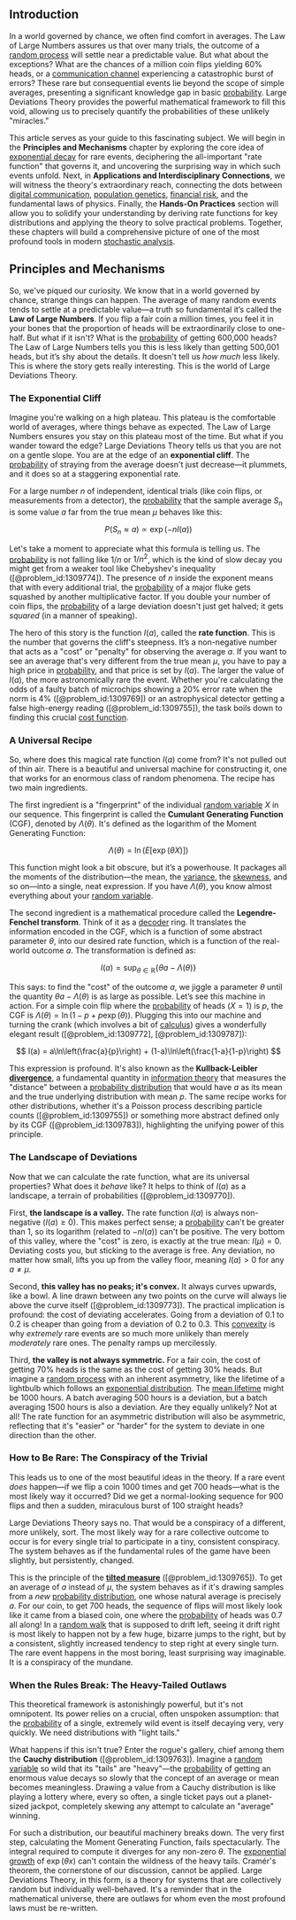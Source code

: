 ## Introduction
In a world governed by chance, we often find comfort in averages. The Law of Large Numbers assures us that over many trials, the outcome of a [random process](@article_id:269111) will settle near a predictable value. But what about the exceptions? What are the chances of a million coin flips yielding 60% heads, or a [communication channel](@article_id:271980) experiencing a catastrophic burst of errors? These rare but consequential events lie beyond the scope of simple averages, presenting a significant knowledge gap in basic [probability](@article_id:263106). Large Deviations Theory provides the powerful mathematical framework to fill this void, allowing us to precisely quantify the probabilities of these unlikely "miracles."

This article serves as your guide to this fascinating subject. We will begin in the **Principles and Mechanisms** chapter by exploring the core idea of [exponential decay](@article_id:136268) for rare events, deciphering the all-important "rate function" that governs it, and uncovering the surprising way in which such events unfold. Next, in **Applications and Interdisciplinary Connections**, we will witness the theory's extraordinary reach, connecting the dots between [digital communication](@article_id:274992), [population genetics](@article_id:145850), [financial risk](@article_id:137603), and the fundamental laws of physics. Finally, the **Hands-On Practices** section will allow you to solidify your understanding by deriving rate functions for key distributions and applying the theory to solve practical problems. Together, these chapters will build a comprehensive picture of one of the most profound tools in modern [stochastic analysis](@article_id:188315).

## Principles and Mechanisms

So, we've piqued our curiosity. We know that in a world governed by chance, strange things can happen. The average of many random events tends to settle at a predictable value—a truth so fundamental it’s called the **Law of Large Numbers**. If you flip a fair coin a million times, you feel it in your bones that the proportion of heads will be extraordinarily close to one-half. But what if it isn't? What is the [probability](@article_id:263106) of getting 600,000 heads? The Law of Large Numbers tells you this is less likely than getting 500,001 heads, but it’s shy about the details. It doesn't tell us *how much* less likely. This is where the story gets really interesting. This is the world of Large Deviations Theory.

### The Exponential Cliff

Imagine you're walking on a high plateau. This plateau is the comfortable world of averages, where things behave as expected. The Law of Large Numbers ensures you stay on this plateau most of the time. But what if you wander toward the edge? Large Deviations Theory tells us that you are not on a gentle slope. You are at the edge of an **exponential cliff**. The [probability](@article_id:263106) of straying from the average doesn't just decrease—it plummets, and it does so at a staggering exponential rate.

For a large number $n$ of independent, identical trials (like coin flips, or measurements from a detector), the [probability](@article_id:263106) that the sample average $S_n$ is some value $a$ far from the true mean $\mu$ behaves like this:

$$ P(S_n \approx a) \propto \exp(-n I(a)) $$

Let's take a moment to appreciate what this formula is telling us. The [probability](@article_id:263106) is not falling like $1/n$ or $1/n^2$, which is the kind of slow decay you might get from a weaker tool like Chebyshev's inequality ([@problem_id:1309774]). The presence of $n$ inside the exponent means that with every additional trial, the [probability](@article_id:263106) of a major fluke gets squashed by another multiplicative factor. If you double your number of coin flips, the [probability](@article_id:263106) of a large deviation doesn't just get halved; it gets *squared* (in a manner of speaking).

The hero of this story is the function $I(a)$, called the **rate function**. This is the number that governs the cliff's steepness. It’s a non-negative number that acts as a "cost" or "penalty" for observing the average $a$. If you want to see an average that's very different from the true mean $\mu$, you have to pay a high price in [probability](@article_id:263106), and that price is set by $I(a)$. The larger the value of $I(a)$, the more astronomically rare the event. Whether you're calculating the odds of a faulty batch of microchips showing a 20% error rate when the norm is 4% ([@problem_id:1309769]) or an astrophysical detector getting a false high-energy reading ([@problem_id:1309755]), the task boils down to finding this crucial [cost function](@article_id:138187).

### A Universal Recipe

So, where does this magical rate function $I(a)$ come from? It's not pulled out of thin air. There is a beautiful and universal machine for constructing it, one that works for an enormous class of random phenomena. The recipe has two main ingredients.

The first ingredient is a "fingerprint" of the individual [random variable](@article_id:194836) $X$ in our sequence. This fingerprint is called the **Cumulant Generating Function** (CGF), denoted by $\Lambda(\theta)$. It's defined as the logarithm of the Moment Generating Function:

$$ \Lambda(\theta) = \ln(E[\exp(\theta X)]) $$

This function might look a bit obscure, but it’s a powerhouse. It packages all the moments of the distribution—the mean, the [variance](@article_id:148683), the [skewness](@article_id:177669), and so on—into a single, neat expression. If you have $\Lambda(\theta)$, you know almost everything about your [random variable](@article_id:194836).

The second ingredient is a mathematical procedure called the **Legendre-Fenchel transform**. Think of it as a [decoder](@article_id:266518) ring. It translates the information encoded in the CGF, which is a function of some abstract parameter $\theta$, into our desired rate function, which is a function of the real-world outcome $a$. The transformation is defined as:

$$ I(a) = \sup_{\theta \in \mathbb{R}} \{\theta a - \Lambda(\theta)\} $$

This says: to find the "cost" of the outcome $a$, we jiggle a parameter $\theta$ until the quantity $\theta a - \Lambda(\theta)$ is as large as possible. Let’s see this machine in action. For a simple coin flip where the [probability](@article_id:263106) of heads ($X=1$) is $p$, the CGF is $\Lambda(\theta)=\ln(1-p+p\exp(\theta))$. Plugging this into our machine and turning the crank (which involves a bit of [calculus](@article_id:145546)) gives a wonderfully elegant result ([@problem_id:1309772], [@problem_id:1309787]):

$$ I(a) = a\ln\left(\frac{a}{p}\right) + (1-a)\ln\left(\frac{1-a}{1-p}\right) $$

This expression is profound. It's also known as the **Kullback-Leibler [divergence](@article_id:159238)**, a fundamental quantity in [information theory](@article_id:146493) that measures the "distance" between a [probability distribution](@article_id:145910) that would have $a$ as its mean and the true underlying distribution with mean $p$. The same recipe works for other distributions, whether it's a Poisson process describing particle counts ([@problem_id:1309755]) or something more abstract defined only by its CGF ([@problem_id:1309783]), highlighting the unifying power of this principle.

### The Landscape of Deviations

Now that we can calculate the rate function, what are its universal properties? What does it *behave* like? It helps to think of $I(a)$ as a landscape, a terrain of probabilities ([@problem_id:1309770]).

First, **the landscape is a valley.** The rate function $I(a)$ is always non-negative ($I(a) \ge 0$). This makes perfect sense; a [probability](@article_id:263106) can't be greater than 1, so its logarithm (related to $-nI(a)$) can't be positive. The very bottom of this valley, where the "cost" is zero, is exactly at the true mean: $I(\mu) = 0$. Deviating costs you, but sticking to the average is free. Any deviation, no matter how small, lifts you up from the valley floor, meaning $I(a) > 0$ for any $a \ne \mu$.

Second, **this valley has no peaks; it's convex.** It always curves upwards, like a bowl. A line drawn between any two points on the curve will always lie above the curve itself ([@problem_id:1309773]). The practical implication is profound: the cost of deviating accelerates. Going from a deviation of 0.1 to 0.2 is cheaper than going from a deviation of 0.2 to 0.3. This [convexity](@article_id:138074) is why *extremely* rare events are so much more unlikely than merely *moderately* rare ones. The penalty ramps up mercilessly.

Third, **the valley is not always symmetric.** For a fair coin, the cost of getting 70% heads is the same as the cost of getting 30% heads. But imagine a [random process](@article_id:269111) with an inherent asymmetry, like the lifetime of a lightbulb which follows an [exponential distribution](@article_id:273400). The [mean lifetime](@article_id:272919) might be 1000 hours. A batch averaging 500 hours is a deviation, but a batch averaging 1500 hours is also a deviation. Are they equally unlikely? Not at all! The rate function for an asymmetric distribution will also be asymmetric, reflecting that it's "easier" or "harder" for the system to deviate in one direction than the other.

### How to Be Rare: The Conspiracy of the Trivial

This leads us to one of the most beautiful ideas in the theory. If a rare event *does* happen—if we flip a coin 1000 times and get 700 heads—what is the most likely way it occurred? Did we get a normal-looking sequence for 900 flips and then a sudden, miraculous burst of 100 straight heads?

Large Deviations Theory says no. That would be a conspiracy of a different, more unlikely, sort. The most likely way for a rare collective outcome to occur is for every single trial to participate in a tiny, consistent conspiracy. The system behaves as if the fundamental rules of the game have been slightly, but persistently, changed.

This is the principle of the **[tilted measure](@article_id:275161)** ([@problem_id:1309765]). To get an average of $a$ instead of $\mu$, the system behaves as if it's drawing samples from a *new* [probability distribution](@article_id:145910), one whose natural average is precisely $a$. For our coin, to get 700 heads, the sequence of flips will most likely look like it came from a biased coin, one where the [probability](@article_id:263106) of heads was 0.7 all along! In a [random walk](@article_id:142126) that is supposed to drift left, seeing it drift right is most likely to happen not by a few huge, bizarre jumps to the right, but by a consistent, slightly increased tendency to step right at every single turn. The rare event happens in the most boring, least surprising way imaginable. It is a conspiracy of the mundane.

### When the Rules Break: The Heavy-Tailed Outlaws

This theoretical framework is astonishingly powerful, but it's not omnipotent. Its power relies on a crucial, often unspoken assumption: that the [probability](@article_id:263106) of a single, extremely wild event is itself decaying very, very quickly. We need distributions with "light tails."

What happens if this isn't true? Enter the rogue's gallery, chief among them the **Cauchy distribution** ([@problem_id:1309763]). Imagine a [random variable](@article_id:194836) so wild that its "tails" are "heavy"—the [probability](@article_id:263106) of getting an enormous value decays so slowly that the concept of an average or mean becomes meaningless. Drawing a value from a Cauchy distribution is like playing a lottery where, every so often, a single ticket pays out a planet-sized jackpot, completely skewing any attempt to calculate an "average" winning.

For such a distribution, our beautiful machinery breaks down. The very first step, calculating the Moment Generating Function, fails spectacularly. The integral required to compute it diverges for any non-zero $\theta$. The [exponential growth](@article_id:141375) of $\exp(\theta x)$ can't contain the wildness of the heavy tails. Cramér's theorem, the cornerstone of our discussion, cannot be applied. Large Deviations Theory, in this form, is a theory for systems that are collectively random but individually well-behaved. It's a reminder that in the mathematical universe, there are outlaws for whom even the most profound laws must be re-written.

